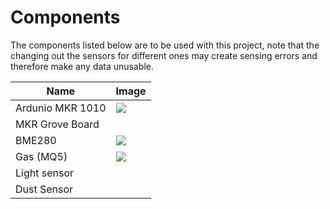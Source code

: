 # Components

The components listed below are to be used with this project, note that the changing out the sensors for different ones may create sensing errors and therefore make any data unusable. 


Name             | Image
------------     | -------------
Ardunio MKR 1010 | ![](https://circuits4you.com/wp-content/uploads/2018/02/NodeMCU.jpg)
MKR Grove Board  | ![]()
BME280           | ![](https://raw.githubusercontent.com/CompEng0001/IoT_and_Our_Schools_Environments-for-Education/master/Media/GY_BME280_front_pins.jpg)
Gas (MQ5)        | ![](https://sites.google.com/site/summerfuelrobots/_/rsrc/1374684958016/arduino-sensor-tutorials/arduino-sound-sensor/arduino-sound-sensor-module-sound-detection-module-201211270080030_fheiji1354280389445.jpg?height=320&width=320)
Light sensor     | ![]()
Dust Sensor      | ![]()
